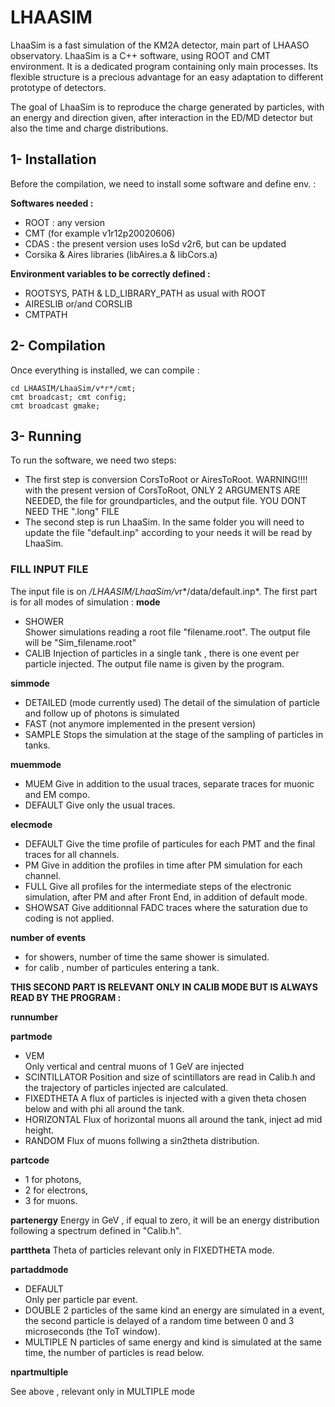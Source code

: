# LHAASIM  

LhaaSim is a fast simulation of the KM2A detector, main part of LHAASO observatory. LhaaSim is a C++ software, using ROOT and CMT environment. It is a dedicated program containing only main processes. Its flexible structure is a precious advantage for an easy adaptation to different prototype of detectors.    

The goal of LhaaSim is to reproduce the charge generated by particles, with an energy and direction given, after interaction in the ED/MD detector but also the time and charge distributions.


## 1- Installation
Before the compilation, we need to install some software and define env. :

**Softwares needed :**
- ROOT : any version
- CMT (for example v1r12p20020606)
- CDAS : the present version uses IoSd v2r6, but can be updated
- Corsika & Aires libraries (libAires.a & libCors.a)

**Environment variables to be correctly defined :**
- ROOTSYS, PATH & LD_LIBRARY_PATH as usual with ROOT 
- AIRESLIB or/and CORSLIB
- CMTPATH


## 2- Compilation
Once everything is installed, we can compile :
```
cd LHAASIM/LhaaSim/v*r*/cmt;
cmt broadcast; cmt config;
cmt broadcast gmake;
```


## 3- Running
To run the software, we need two steps:

- The first step is conversion CorsToRoot or AiresToRoot.
WARNING!!!! with the present version of CorsToRoot, ONLY 2 ARGUMENTS ARE NEEDED, the file for groundparticles, and the output file. YOU DONT NEED THE ".long" FILE
- The second step is run LhaaSim. 
In the same folder you will need to update the file "default.inp" according to your needs it will be read by LhaaSim.


### FILL INPUT FILE
The input file is on */LHAASIM/LhaaSim/v*r*/data/default.inp*.
The first part is for all modes of simulation :
**mode** 
- SHOWER  
Shower simulations reading a root file  "filename.root".
The output file will be "Sim_filename.root"
- CALIB
Injection of particles in a single tank ,  there is one event per particle injected. The output file name is given by the program.

**simmode**
- DETAILED (mode currently used)
The detail of the simulation of particle and follow up of photons is simulated  
- FAST  (not anymore implemented in the present version)      
- SAMPLE 
Stops the simulation at the stage of the sampling of particles in tanks.


**muemmode**
- MUEM
Give in addition to the usual traces, separate traces for muonic and EM compo.
- DEFAULT
Give only the usual traces.

**elecmode**
- DEFAULT
 Give the time profile of particules for each PMT and the final traces for all channels.
- PM
Give in addition the profiles in time after PM simulation for each channel.
- FULL
Give all  profiles for the intermediate steps of the electronic simulation, after PM and after Front End, in addition of default mode.
- SHOWSAT
Give additionnal FADC traces where the saturation due to coding is not applied.

**number of events**
- for showers, number of time the same shower is simulated.
- for calib , number of particules entering a tank.


**THIS SECOND PART IS RELEVANT ONLY IN CALIB MODE BUT IS ALWAYS READ BY THE PROGRAM :**

**runnumber**

**partmode**	
- VEM		
Only vertical and central muons of 1 GeV are injected       
- SCINTILLATOR
Position and size  of scintillators are read in Calib.h and the trajectory of particles injected  are calculated.
- FIXEDTHETA
A flux of particles is injected with a given theta chosen below and with phi all around the tank.
- HORIZONTAL
Flux of horizontal muons all around the tank, inject ad mid height.
- RANDOM
Flux of muons follwing a sin2theta distribution.

**partcode**
- 1 for photons,
- 2 for electrons,
- 3 for muons.

**partenergy**
Energy in GeV , if equal to zero, it will be an energy distribution following a spectrum defined in "Calib.h".

**parttheta**
Theta of particles relevant only in FIXEDTHETA mode.

**partaddmode**
- DEFAULT  
Only per particle par event.       
- DOUBLE
2 particles of the same kind an energy are simulated in a event, the second particle is delayed of a random time between 0 and 3 microseconds (the ToT window).
- MULTIPLE
N particles of same energy and kind is simulated at the same time, the number of particles is read below.

**npartmultiple**

See above , relevant only in MULTIPLE mode
